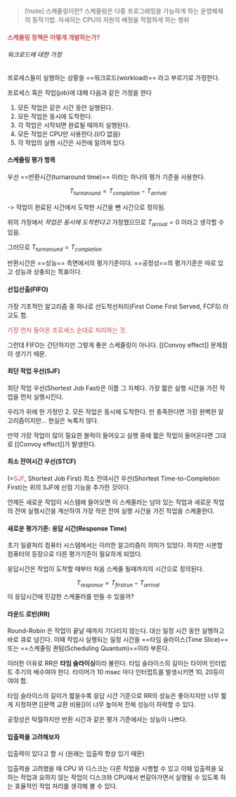 > [!note] 스케줄링이란?
> 스케줄링은 다중 프로그래밍을 가능하게 하는 운영체제의 동작기법. 자세히는 CPU의 자원의 배정을 적절하게 하는 행위

#### <font color="#c0504d"> 스케줄링 정책은 어떻게 개발하는가?</font>
###### 워크로드에 대한 가정

프로세스들이 실행하는 상황을 ==워크로드(workload)== 라고 부르기로 가정한다.

프로세스 혹은 작업(job)에 대해 다음과 같은 가정을 한다
1. 모든 작업은 같은 시간 동안 실행된다.
2. 모든 작업은 동시에 도착한다.
3. 각 작업은 시작되면 완료될 때까지 실행된다.
4. 모든 작업은 CPU만 사용한다.(I/O 없음)
5. 각 작업의 실행 시간은 사전에 알려져 있다.

#### 스케줄링 평가 항목

우선 ==반환시간(turnaround time)== 이라는 하나의 평가 기준을 사용한다.

$$T_{turnaround} = T_{completion} - T_{arrival}$$

-> 작업이 완료된 시간에서 도착한 시간을 뺀 시간으로 정의됨.

위의 가정에서 *작업은 동시에 도착한다고* 가정했으므로 $T_{arrival} = 0$ 
이라고 생각할 수 있음.

그러므로 $T_{turnaround} = T_{completion}$

반환시간은 ==성능== 측면에서의 평가기준이다. ==공정성==의 평가기준은 따로 있고 성능과 상충되는 목표이다.


#### 선입선출(FIFO)
가장 기초적인 알고리즘 중 하나로 선도착선처리(First Come First Served, FCFS) 라고도 함.

<font color="#c0504d">가장 먼저 들어온 프로세스 순대로 처리하는 것.</font>

그런데 FIFO는 간단하지만 그렇게 좋은 스케줄링이 아니다.
[[Convoy effect]] 문제점이 생기기 때문.


#### 최단 작업 우선(SJF)
최단 작업 우선(Shortest Job Fast)은 이름 그 자체다. 가장 짧은 실행 시간을 가진 작업을 먼저 실행시킨다.

우리가 위에 한 가정인 
2. 모든 작업은 동시에 도착한다.
만 충족한다면 가장 완벽한 알고리즘이지만... 현실은 녹록치 않다.

만약 가장 작업이 많이 필요한 블럭이 들어오고 실행 중에 짧은 작업이 들어온다면 그대로 [[Convoy effect]]가 발생한다.

#### 최소 잔여시간 우선(STCF)
(=<font color="#c0504d">SJF</font>, Shortest Job First)
최소 잔여시간 우선(Shortest Time-to-Completion First)는 위의 SJF에 선점 기능을 추가한 것이다.

언제든 새로운 작업이 시스템에 들어오면 이 스케줄러는 남아 있는 작업과 새로운 작업의 잔여 실행시간을 계산하여 가장 적은 잔여 실행 시간을 가진 작업을 스케줄한다.

#### 새로운 평가기준: 응답 시간(Response Time)

초기 일괄처리 컴퓨터 시스템에서는 이러한 알고리즘이 의미가 있었다.
하지만 시분할 컴퓨터의 등장으로 다른 평가기준이 필요하게 되었다.

응답시간은 작업이 도착할 때부터 처음 스케줄 될때까지의 시간으로 정의된다.

$$T_{response} = T_{firstrun}-T_{arrival}$$이 응답시간에 민감한 스케줄러를 만들 수 있을까?

#### 라운드 로빈(RR)
Round-Robin 은 작업이 끝날 때까지 기다리지 않는다. 대신 일정 시간 동안 실행하고 바로 큐로 넘긴다. 이때 작업시 실행되는 일정 시간을 ==타임 슬라이스(Time Slice)== 또는 ==스케줄링 퀀텀(Scheduling Quantum)==이라 부른다.

이러한 이유로 RR은 **타임 슬라이싱**이라 불린다.
타임 슬라이스의 길이는 타이머 인터럽트 주기의 배수여야 한다.
타이머가 10 msec 마다 인터럽트를 발생시키면 10, 20등이여야 함.

타임 슬라이스의 길이가 짧을수록 응답 시간 기준으로 RR의 성능은 좋아지지만 너무 짧게 지정하면 [[문맥 교환 비용]]이 너무 높아져 전체 성능이 하락할 수 있다.

공정성은 탁월하지만 반환 시간과 같은 평가 기준에서는 성능이 나쁘다.

#### 입출력을 고려해보자
입출력이 있다고 할 시 (원래는 입출력 항상 있기 때문)

입출력을 고려했을 때 CPU 와 디스크는 다른 작업을 시행할 수 있고 
이때 입출력을 요하는 작업과 요하지 않는 작업이 디스크와 CPU에서 번갈아가면서 실행될 수 있도록 하는 효율적인 작업 처리를 생각해 볼 수 있다.

